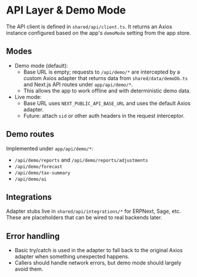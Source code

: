 # API Layer & Demo Mode

The API client is defined in `shared/api/client.ts`. It returns an Axios instance configured based on the app's `demoMode` setting from the app store.

## Modes

- Demo mode (default):
  - Base URL is empty; requests to `/api/demo/*` are intercepted by a custom Axios adapter that returns data from `shared/data/demoDb.ts` and Next.js API routes under `app/api/demo/*`.
  - This allows the app to work offline and with deterministic demo data.
- Live mode:
  - Base URL uses `NEXT_PUBLIC_API_BASE_URL` and uses the default Axios adapter.
  - Future: attach `sid` or other auth headers in the request interceptor.

## Demo routes

Implemented under `app/api/demo/*`:
- `/api/demo/reports` and `/api/demo/reports/adjustments`
- `/api/demo/forecast`
- `/api/demo/tax-summary`
- `/api/demo/ai`

## Integrations

Adapter stubs live in `shared/api/integrations/*` for ERPNext, Sage, etc. These are placeholders that can be wired to real backends later.

## Error handling

- Basic try/catch is used in the adapter to fall back to the original Axios adapter when something unexpected happens.
- Callers should handle network errors, but demo mode should largely avoid them.
